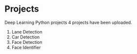 # Projects
Deep Learning Python projects
4 projects have been uploaded.
1. Lane Detection
2. Car Detection
3. Face Detection
4. Face Identifier
